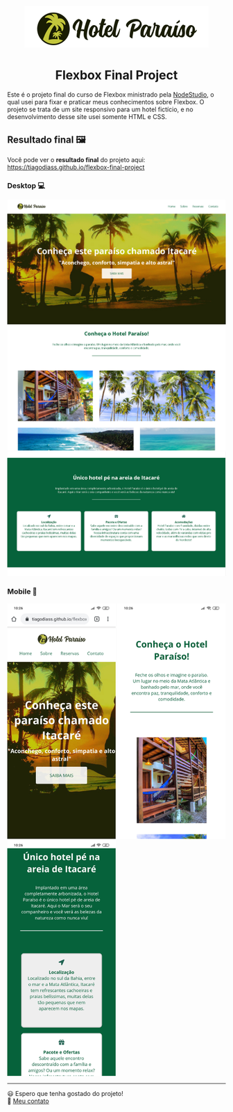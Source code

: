 <h1 align="center">
  <img src="img/logo.png">
</h1>

<h1 align="center">Flexbox Final Project</h1>
Este é o projeto final do curso de Flexbox ministrado pela <a href="https://www.youtube.com/channel/UCZZ0NTtOgsLIT4Skr6GUpAw">NodeStudio</a>, o qual usei para fixar e praticar meus conhecimentos sobre Flexbox.
O projeto se trata de um site responsivo para um hotel fictício, e no desenvolvimento desse site usei somente HTML e CSS.

## Resultado final :framed_picture:
Você pode ver o <strong>resultado final</strong> do projeto aqui: https://tiagodiass.github.io/flexbox-final-project

### Desktop :computer:
<img width="700" src="screenshots/desktop_1.png">
<img width="700" src="screenshots/desktop_2.png">
<img width="700" src="screenshots/desktop_3.png">

### Mobile :iphone:
<img width="250" src="screenshots/mobile_1.jpg">
<img width="250" src="screenshots/mobile_2.jpg">
<img width="250" src="screenshots/mobile_3.jpg">

---
:smiley: Espero que tenha gostado do projeto!<br>
:wave: [Meu contato](https://www.linkedin.com/in/tiagodiass)

